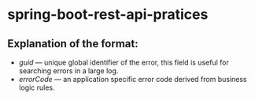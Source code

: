 # spring-boot-rest-api-pratices

## Explanation of the format:

- *guid* — unique global identifier of the error, this field is useful for searching errors in a large log.
- *errorCode* — an application specific error code derived from business logic rules.
